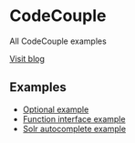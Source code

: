 # CodeCouple
All CodeCouple examples


[Visit blog](http://codecouple.pl)

## Examples
- [Optional example](Optional)
- [Function interface example](FunctionInterface)
- [Solr autocomplete example](SolrAutocomplete)
